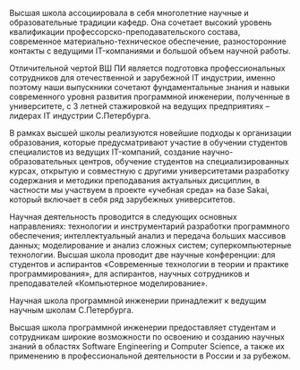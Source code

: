 

Высшая школа ассоциировала в себя многолетние научные и образовательные традиции кафедр. Она сочетает высокий уровень квалификации профессорско-преподавательского состава, современное материально-техническое обеспечение, разносторонние контакты с ведущими IT-компаниями и большой объем научной работы.

Отличительной чертой ВШ ПИ является подготовка профессиональных сотрудников для отечественной и зарубежной IT индустрии, именно поэтому наши выпускники сочетают фундаментальные знания и навыки современного уровня развития программной инженерии, полученные в университете, с 3 летней стажировкой на ведущих предприятиях – лидерах IT индустрии С.Петербурга.

В рамках высшей школы реализуются новейшие подходы к организации образования, которые предусматривают участие в обучении студентов специалистов из ведущих IT-компаний, создание научно-образовательных центров, обучение студентов на специализированных курсах, открытую и совместную с другими университетами разработку содержания и методики преподавания актуальных дисциплин, в частности мы участвуем в проекте «учебная среда» на базе Sakai, который включает в себя ряд зарубежных университетов.

Научная деятельность проводится в следующих основных направлениях: технологии и инструментарий разработки программного обеспечения; интеллектуальный анализ и передача больших массивов данных; моделирование и анализ сложных систем; суперкомпьютерные технологии. Высшая школа проводит две научные конференции: для студентов и аспирантов «Современные технологии в теории и практике программирования», для аспирантов, научных сотрудников и преподавателей «Компьютерное моделирование».

Научная школа программной инженерии принадлежит к ведущим научным школам С.Петербурга.

Высшая школа программной инженерии предоставляет студентам и сотрудникам широкие возможности по освоению и созданию научных знаний в областях Software Engineering и Computer Science, а также их применению в профессиональной деятельности в России и за рубежом.